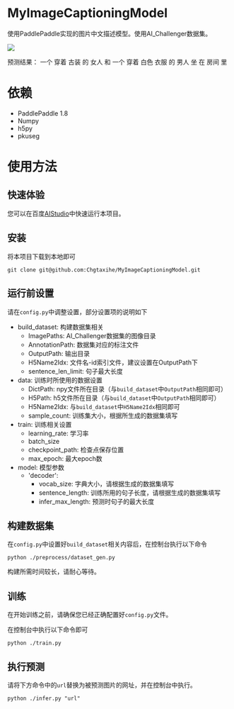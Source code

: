 

# MyImageCaptioningModel

使用PaddlePaddle实现的图片中文描述模型。使用AI_Challenger数据集。

![](https://camo.githubusercontent.com/004f23fee2877a76173477dc12ce8864ec7b8238/68747470733a2f2f73312e617831782e636f6d2f323032302f30362f31322f74584e7954302e6a7067)

预测结果： 一个 穿着 古装 的 女人 和 一个 穿着 白色 衣服 的 男人 坐 在 房间 里



# 依赖

-   PaddlePaddle 1.8
-   Numpy
-   h5py
-   pkuseg



# 使用方法

## 快速体验

您可以在百度[AIStudio](https://aistudio.baidu.com/aistudio/projectdetail/640590)中快速运行本项目。



## 安装

将本项目下载到本地即可

```
git clone git@github.com:Chgtaxihe/MyImageCaptioningModel.git
```



## 运行前设置

请在`config.py`中调整设置，部分设置项的说明如下

-   build_dataset: 构建数据集相关
    -   ImagePaths: AI_Challenger数据集的图像目录
    -   AnnotationPath: 数据集对应的标注文件
    -   OutputPath: 输出目录
    -   H5Name2Idx: 文件名-id索引文件，建议设置在OutputPath下
    -   sentence_len_limit: 句子最大长度
-   data: 训练时所使用的数据设置
    -   DictPath: npy文件所在目录（与`build_dataset`中`OutputPath`相同即可）
    -   H5Path: h5文件所在目录（与`build_dataset`中`OutputPath`相同即可）
    -   H5Name2Idx: 与`build_dataset`中`H5Name2Idx`相同即可
    -   sample_count: 训练集大小，根据所生成的数据集填写
-   train: 训练相关设置
    -   learning_rate: 学习率
    -   batch_size
    -   checkpoint_path: 检查点保存位置
    -   max_epoch: 最大epoch数
-   model: 模型参数
    -   'decoder': 
        -   vocab_size: 字典大小，请根据生成的数据集填写
        -   sentence_length: 训练所用的句子长度，请根据生成的数据集填写
        -   infer_max_length: 预测时句子的最大长度



## 构建数据集

在`config.py`中设置好`build_dataset`相关内容后，在控制台执行以下命令

```
python ./preprocess/dataset_gen.py
```

构建所需时间较长，请耐心等待。



## 训练

在开始训练之前，请确保您已经正确配置好`config.py`文件。

在控制台中执行以下命令即可

```
python ./train.py
```



## 执行预测

请将下方命令中的`url`替换为被预测图片的网址，并在控制台中执行。

```
python ./infer.py "url"
```



